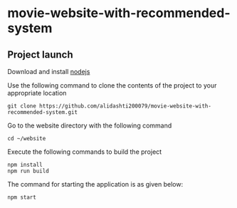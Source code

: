 # movie-website-with-recommended-system

## Project launch

Download and install [nodejs](https://nodejs.org/dist/v18.17.0/node-v18.17.0-x64.msi)

Use the following command to clone the contents of the project to your appropriate location
```
git clone https://github.com/alidashti200079/movie-website-with-recommended-system.git
```

Go to the website directory with the following command
```
cd ~/website
```

Execute the following commands to build the project
```
npm install
npm run build
```

The command for starting the application  is as given below:
```
npm start
```